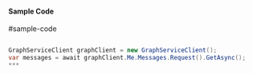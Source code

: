#### Sample Code
#sample-code 

```C#

GraphServiceClient graphClient = new GraphServiceClient();
var messages = await graphClient.Me.Messages.Request().GetAsync();
*** 

```